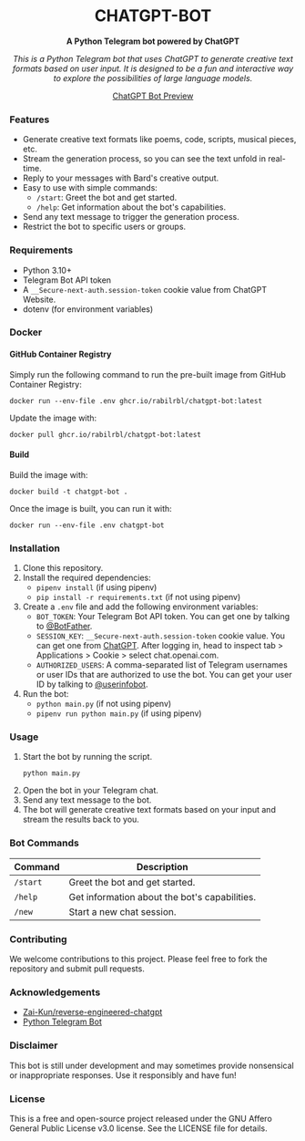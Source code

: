<div align="center">

  # CHATGPT-BOT
  
  **A Python Telegram bot powered by ChatGPT**

  *This is a Python Telegram bot that uses ChatGPT to generate creative text formats based on user input. It is designed to be a fun and interactive way to explore the possibilities of large language models.*

  [ChatGPT Bot Preview](https://github.com/rabilrbl/chatgpt-bot/assets/63334479/d2cdf7db-58c7-4500-bea0-827baca8beb7)

</div>

### Features

* Generate creative text formats like poems, code, scripts, musical pieces, etc.
* Stream the generation process, so you can see the text unfold in real-time.
* Reply to your messages with Bard's creative output.
* Easy to use with simple commands:
    * `/start`: Greet the bot and get started.
    * `/help`: Get information about the bot's capabilities.
* Send any text message to trigger the generation process.
* Restrict the bot to specific users or groups.

### Requirements

* Python 3.10+
* Telegram Bot API token
* A `__Secure-next-auth.session-token` cookie value from ChatGPT Website.
* dotenv (for environment variables)


### Docker

#### GitHub Container Registry
Simply run the following command to run the pre-built image from GitHub Container Registry:

```shell
docker run --env-file .env ghcr.io/rabilrbl/chatgpt-bot:latest
```

Update the image with:
```shell
docker pull ghcr.io/rabilrbl/chatgpt-bot:latest
```

#### Build
Build the image with:
```shell
docker build -t chatgpt-bot .
```
Once the image is built, you can run it with:
```shell
docker run --env-file .env chatgpt-bot
```

### Installation

1. Clone this repository.
2. Install the required dependencies:
    * `pipenv install` (if using pipenv)
    * `pip install -r requirements.txt` (if not using pipenv)
3. Create a `.env` file and add the following environment variables:
    * `BOT_TOKEN`: Your Telegram Bot API token. You can get one by talking to [@BotFather](https://t.me/BotFather).
    * `SESSION_KEY`: `__Secure-next-auth.session-token` cookie value. You can get one from [ChatGPT](https://chat.openai.com/). After logging in, head to inspect tab > Applications > Cookie > select chat.openai.com.
    * `AUTHORIZED_USERS`: A comma-separated list of Telegram usernames or user IDs that are authorized to use the bot. You can get your user ID by talking to [@userinfobot](https://t.me/userinfobot).
4. Run the bot:
    * `python main.py` (if not using pipenv)
    * `pipenv run python main.py` (if using pipenv)

### Usage

1. Start the bot by running the script.
   ```shell
   python main.py
   ```
2. Open the bot in your Telegram chat.
3. Send any text message to the bot.
4. The bot will generate creative text formats based on your input and stream the results back to you.

### Bot Commands

| Command | Description |
| ------- | ----------- |
| `/start` | Greet the bot and get started. |
| `/help` | Get information about the bot's capabilities. |
| `/new` | Start a new chat session. |


### Contributing

We welcome contributions to this project. Please feel free to fork the repository and submit pull requests.


### Acknowledgements

- [Zai-Kun/reverse-engineered-chatgpt](https://github.com/Zai-Kun/reverse-engineered-chatgpt)
- [Python Telegram Bot](https://github.com/python-telegram-bot/python-telegram-bot)

### Disclaimer

This bot is still under development and may sometimes provide nonsensical or inappropriate responses. Use it responsibly and have fun!

### License

This is a free and open-source project released under the GNU Affero General Public License v3.0 license. See the LICENSE file for details.
